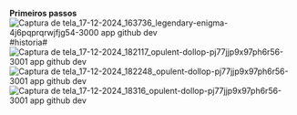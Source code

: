 **Primeiros passos**
![Captura de tela_17-12-2024_163736_legendary-enigma-4j6pqprqrwjfjg54-3000 app github dev](https://github.com/user-attachments/assets/48bd3a3f-bb92-4f70-a4db-bcc39d4217c0)
#historia#
![Captura de tela_17-12-2024_182117_opulent-dollop-pj77jjp9x97ph6r56-3001 app github dev](https://github.com/user-attachments/assets/36c4d31e-7f0a-4606-befd-6838c15f055b)
![Captura de tela_17-12-2024_182248_opulent-dollop-pj77jjp9x97ph6r56-3001 app github dev](https://github.com/user-attachments/assets/72a9d274-6007-49e5-ad51-51aed27c9a14)
![Captura de tela_17-12-2024_18316_opulent-dollop-pj77jjp9x97ph6r56-3001 app github dev](https://github.com/user-attachments/assets/eaa84463-d179-4550-a542-e3d3b5aa83f7)
